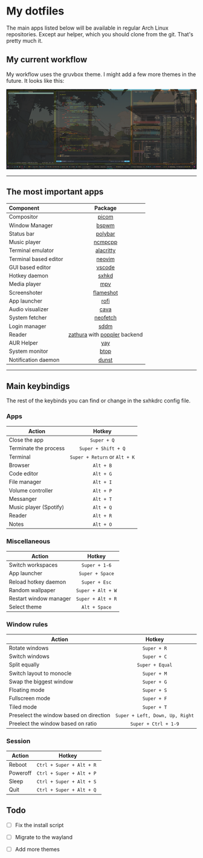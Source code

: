 # My dotfiles

The main apps listed below will be available in regular Arch Linux repositories.
Except aur helper, which you should clone from the git. That's pretty much it.

## My current workflow 

My workflow uses the gruvbox theme. 
I might add a few more themes in the future.
It looks like this:

![My workflow](screenshots/layout.png)

---

## The most important apps

| Component | Package |
| :--- | :---: |
| Compositor | [picom](https://github.com/yshui/picom) |
| Window Manager | [bspwm](https://github.com/baskerville/bspwm) |
| Status bar | [polybar](https://github.com/polybar/polybar) |
| Music player | [ncmpcpp](https://github.com/ncmpcpp/ncmpcpp) |
| Terminal emulator | [alacritty](https://github.com/alacritty/alacritty) |
| Terminal based editor | [neovim](https://github.com/neovim/neovim) |
| GUI based editor | [vscode](https://github.com/microsoft/vscode) |
| Hotkey daemon | [sxhkd](https://github.com/baskerville/sxhkd) |
| Media player | [mpv](https://github.com/mpv-player/mpv) |
| Screenshoter | [flameshot](https://github.com/flameshot-org/flameshot) |
| App launcher | [rofi](https://github.com/davatorium/rofi) |
| Audio visualizer | [cava](https://github.com/karlstav/cava) |
| System fetcher | [neofetch](https://github.com/dylanaraps/neofetch) |
| Login manager | [sddm](https://github.com/sddm/sddm) |
| Reader | [zathura](https://github.com/pwmt/zathura) with [poppler](https://github.com/pwmt/zathura-pdf-poppler) backend |
| AUR Helper | [yay](https://github.com/Jguer/yay) |
| System monitor | [btop](https://github.com/aristocratos/btop) |
| Notification daemon | [dunst](https://github.com/dunst-project/dunst) |

---

## Main keybindigs

The rest of the keybinds you can find or change in the sxhkdrc config file.

### Apps

| Action | Hotkey |
| --- | :---: |
| Close the app | ``Super + Q`` |
| Terminate the process | ``Super + Shift + Q`` |
| Terminal | ``Super + Return`` or ``Alt + K`` |
| Browser | ``Alt + B`` | 
| Code editor | ``Alt + G`` |
| File manager | ``Alt + I`` |
| Volume controller | ``Alt + P`` |
| Messanger | ``Alt + T`` |
| Music player (Spotify) | ``Alt + Q`` |
| Reader | ``Alt + R`` |
| Notes | ``Alt + O`` |

### Miscellaneous

| Action | Hotkey |
| --- | :---: |
| Switch workspaces | ``Super + 1-6`` |
| App launcher | ``Super + Space`` |
| Reload hotkey daemon | ``Super + Esc`` |
| Random wallpaper | ``Super + Alt + W`` |
| Restart window manager | ``Super + Alt + R`` |
| Select theme | ``Alt + Space`` |

### Window rules

| Action | Hotkey |
| --- | :---: |
| Rotate windows | ``Super + R`` |
| Switch windows | ``Super + C`` |
| Split equally | ``Super + Equal`` |
| Switch layout to monocle | ``Super + M`` |
| Swap the biggest window | ``Super + G`` |
| Floating mode | ``Super + S`` |
| Fullscreen mode | ``Super + F`` |
| Tiled mode | ``Super + T`` |
| Preselect the window based on direction | ``Super + Left, Down, Up, Right`` |
| Preelect the window based on ratio | ``Super + Ctrl + 1-9`` |

### Session

| Action | Hotkey |
| --- | :---: |
| Reboot | ``Ctrl + Super + Alt + R `` |
| Poweroff | ``Ctrl + Super + Alt + P `` |
| Sleep | ``Ctrl + Super + Alt + S `` |
| Quit | ``Ctrl + Super + Alt + Q `` |

## Todo

- [ ] Fix the install script
- [ ] Migrate to the wayland
- [ ] Add more themes



